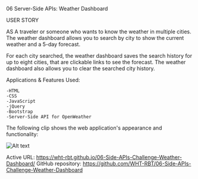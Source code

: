 06 Server-Side APIs: Weather Dashboard

USER STORY


AS A traveler or someone who wants to know the weather in multiple cities. The weather dashboard allows you to search by city to show the current weather and a 5-day forecast. 

For each city searched, the weather dashboard saves the search history for up to eight cities, that are clickable links to see the forecast. The weather dashboard also allows you to clear the searched city history.

Applications & Features Used:

    -HTML
    -CSS
    -JavaScript
    -jQuery
    -Bootstrap
    -Server-Side API for OpenWeather

The following clip shows the web application's appearance and functionality:

![Alt text](Assets/clip.gif)

Active URL: https://wht-rbt.github.io/06-Side-APIs-Challenge-Weather-Dashboard/
GitHub repository: https://github.com/WHT-RBT/06-Side-APIs-Challenge-Weather-Dashboard
